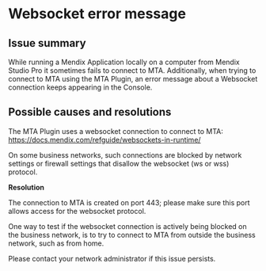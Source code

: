 # Websocket error message

## Issue summary

While running a Mendix Application locally on a computer from Mendix Studio Pro it sometimes fails to connect to MTA. Additionally, when trying to connect to MTA using the MTA Plugin, an error message about a Websocket connection keeps appearing in the Console.

## Possible causes and resolutions

The MTA Plugin uses a websocket connection to connect to MTA:<br/>
https://docs.mendix.com/refguide/websockets-in-runtime/

On some business networks, such connections are blocked by network settings or firewall settings that disallow the websocket (ws or wss) protocol. 

**Resolution**

The connection to MTA is created on port 443; please make sure this port allows access for the websocket protocol.

One way to test if the websocket connection is actively being blocked on the business network, is to try to connect to MTA from outside the business network, such as from home.

Please contact your network administrator if this issue persists.